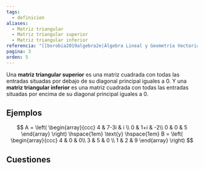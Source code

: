 ```yaml
---
tags:
  - definicion
aliases:
  - Matriz triangular
  - Matriz triangular superior
  - Matriz triangular inferior
referencia: "[[borobia2019algebra2e|Álgebra Lineal y Geometría Vectorial (2a ed)]]"
pagina: 3
orden: 5
---
```

Una **matriz triangular superior** es una matriz cuadrada con todas las entradas situadas por debajo de su diagonal principal iguales a 0. Y una **matriz triangular inferior** es una matriz cuadrada con todas las entradas situadas por encima de su diagonal principal iguales a 0.

## Ejemplos
$$
A = \left(
\begin{array}{ccc}
4 & 7-3i & i \\
0 & 1+i & -2\\
0 & 0 & 5
\end{array}
\right)
\hspace{1em} \text{y} \hspace{1em}
B = \left(
\begin{array}{ccc}
4 & 0 & 0\\
3 & 5 & 0 \\
1 & 2 & 9
\end{array}
\right)
$$

## Cuestiones
